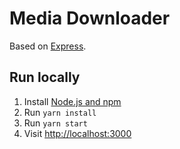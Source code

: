 # Media Downloader
Based on [Express](http://expressjs.com/).

## Run locally

1. Install [Node.js and npm](https://nodejs.org/)
1. Run `yarn install`
1. Run `yarn start`
1. Visit [http://localhost:3000](http://localhost:3000)